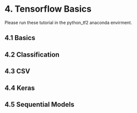 # 4. Tensorflow Basics
Please run these tutorial in the python_tf2 anaconda envirment.

## 4.1 Basics


## 4.2 Classification


## 4.3 CSV


## 4.4 Keras


## 4.5 Sequential Models

